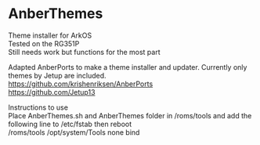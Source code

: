 # AnberThemes
Theme installer for ArkOS  
Tested on the RG351P  
Still needs work but functions for the most part

Adapted AnberPorts to make a theme installer and updater. Currently only themes by Jetup are included.  
https://github.com/krishenriksen/AnberPorts  
https://github.com/Jetup13  

Instructions to use  
Place AnberThemes.sh and AnberThemes folder in /roms/tools and add the following line to /etc/fstab then reboot  
/roms/tools /opt/system/Tools        none    bind

